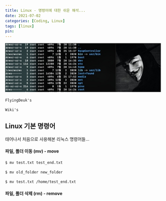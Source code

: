 ```yaml
---
title: Linux - 명령어에 대한 쉬운 해석...
date: 2021-07-02
categories: [Coding, Linux]
tags: [linux]
pin:
---
```


![command](/img/coding/linux/command.jpg)

`FlyingDeuk's`
>

`Wiki's`
>

## Linux 기본 명령어
태어나서 처음으로 사용해본 리눅스 명령어들...

#### 파일, 폴더 이동 (mv) - move
```bash
$ mv test.txt test_end.txt
```

```bash
$ mv old_folder new_folder
```

```bash
$ mv test.txt /home/test_end.txt
```

#### 파일, 폴더 삭제 (rm) - remove
